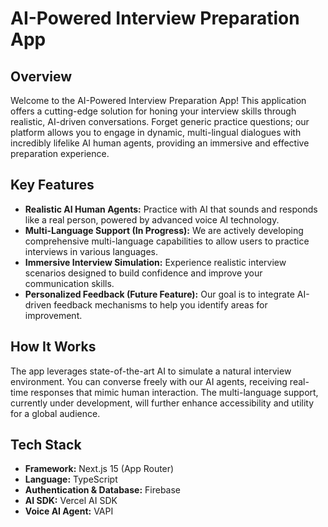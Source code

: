 # AI-Powered Interview Preparation App

## Overview

Welcome to the AI-Powered Interview Preparation App! This application offers a cutting-edge solution for honing your interview skills through realistic, AI-driven conversations. Forget generic practice questions; our platform allows you to engage in dynamic, multi-lingual dialogues with incredibly lifelike AI human agents, providing an immersive and effective preparation experience.

## Key Features

* **Realistic AI Human Agents:** Practice with AI that sounds and responds like a real person, powered by advanced voice AI technology.
* **Multi-Language Support (In Progress):** We are actively developing comprehensive multi-language capabilities to allow users to practice interviews in various languages.
* **Immersive Interview Simulation:** Experience realistic interview scenarios designed to build confidence and improve your communication skills.
* **Personalized Feedback (Future Feature):** Our goal is to integrate AI-driven feedback mechanisms to help you identify areas for improvement.

## How It Works

The app leverages state-of-the-art AI to simulate a natural interview environment. You can converse freely with our AI agents, receiving real-time responses that mimic human interaction. The multi-language support, currently under development, will further enhance accessibility and utility for a global audience.


## Tech Stack

* **Framework:** Next.js 15 (App Router)
* **Language:** TypeScript
* **Authentication & Database:** Firebase
* **AI SDK:** Vercel AI SDK
* **Voice AI Agent:** VAPI

